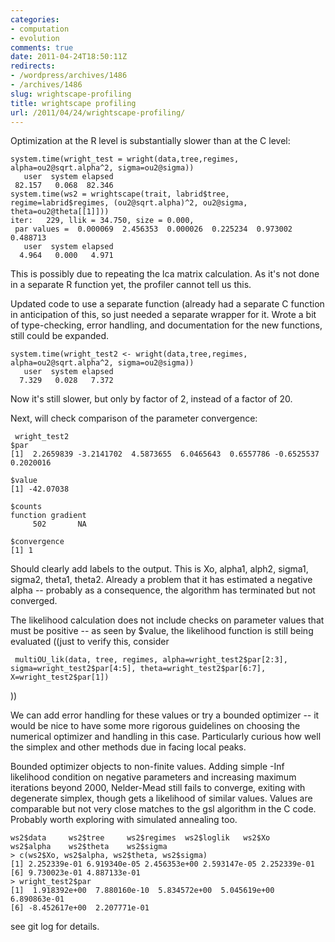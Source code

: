 ```yaml
---
categories:
- computation
- evolution
comments: true
date: 2011-04-24T18:50:11Z
redirects:
- /wordpress/archives/1486
- /archives/1486
slug: wrightscape-profiling
title: wrightscape profiling
url: /2011/04/24/wrightscape-profiling/
---
```


Optimization at the R level is substantially slower than at the C level:

    
    system.time(wright_test = wright(data,tree,regimes, alpha=ou2@sqrt.alpha^2, sigma=ou2@sigma))
       user  system elapsed
     82.157   0.068  82.346
    system.time(ws2 = wrightscape(trait, labrid$tree, regime=labrid$regimes, (ou2@sqrt.alpha)^2, ou2@sigma, theta=ou2@theta[[1]]))
    iter:   229, llik = 34.750, size = 0.000,
     par values =  0.000069  2.456353  0.000026  0.225234  0.973002  0.488713
       user  system elapsed
      4.964   0.000   4.971


This is possibly due to repeating the lca matrix calculation.  As it's not done in a separate R function yet, the profiler cannot tell us this.

Updated code to use a separate function (already had a separate C function in anticipation of this, so just needed a separate wrapper for it.  Wrote a bit of type-checking, error handling, and documentation for the new functions, still could be expanded.

    
    
    system.time(wright_test2 <- wright(data,tree,regimes, alpha=ou2@sqrt.alpha^2, sigma=ou2@sigma))
       user  system elapsed
      7.329   0.028   7.372


Now it's still slower, but only by factor of 2, instead of a factor of 20.

Next, will check comparison of the parameter convergence:

    
    
     wright_test2
    $par
    [1]  2.2659839 -3.2141702  4.5873655  6.0465643  0.6557786 -0.6525537  0.2020016
    
    $value
    [1] -42.07038
    
    $counts
    function gradient
         502       NA 
    
    $convergence
    [1] 1


Should clearly add labels to the output.  This is Xo, alpha1, alph2, sigma1, sigma2, theta1, theta2.  Already a problem that it has estimated a negative alpha -- probably as a consequence, the algorithm has terminated but not converged.

The likelihood calculation does not include checks on parameter values that must be positive -- as seen by $value, the likelihood function is still being evaluated ((just to verify this, consider

    
     multiOU_lik(data, tree, regimes, alpha=wright_test2$par[2:3], sigma=wright_test2$par[4:5], theta=wright_test2$par[6:7], X=wright_test2$par[1])


))

We can add error handling for these values or try a bounded optimizer -- it would be nice to have some more rigorous guidelines on choosing the numerical optimizer and handling in this case.  Particularly curious how well the simplex and other methods due in facing local peaks.  

Bounded optimizer objects to non-finite values.  Adding simple -Inf likelihood condition on negative parameters and increasing maximum iterations beyond 2000, Nelder-Mead still fails to converge, exiting with degenerate simplex, though gets a likelihood of similar values.  Values are comparable but not very close matches to the gsl algorithm in the C code.  Probably worth exploring with simulated annealing too.  


    
    
    ws2$data     ws2$tree     ws2$regimes  ws2$loglik   ws2$Xo       ws2$alpha    ws2$theta    ws2$sigma    
    > c(ws2$Xo, ws2$alpha, ws2$theta, ws2$sigma)
    [1] 2.252339e-01 6.919340e-05 2.456353e+00 2.593147e-05 2.252339e-01
    [6] 9.730023e-01 4.887133e-01
    > wright_test2$par
    [1]  1.918392e+00  7.880160e-10  5.834572e+00  5.045619e+00  6.890863e-01
    [6] -8.452617e+00  2.207771e-01
    



see git log for details.



